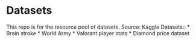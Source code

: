 # Datasets
This repo is for the resource pool of datasets.
Source: Kaggle
Datasets::
           * Brain stroke
           * World Army
           * Valorant player stats
           * Diamond price dataset

